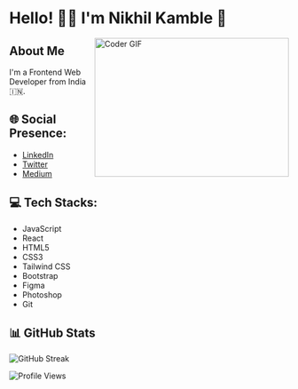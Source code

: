 # Hello! 👋🏼 I'm Nikhil Kamble 🚀

<img align="right" alt="Coder GIF" height="250" width="350" src="https://camo.githubusercontent.com/cae12fddd9d6982901d82580bdf321d81fb299141098ca1c2d4891870827bf17/68747470733a2f2f6d69726f2e6d656469756d2e636f6d2f6d61782f313336302f302a37513379765349765f7430696f4a2d5a2e676966" />


## About Me
I'm a Frontend Web Developer from India 🇮🇳.

## 🌐 Social Presence:
- [LinkedIn](https://linkedin.com/in/nikhilkamble-)
- [Twitter](https://twitter.com/nikhil_7378)
- [Medium](https://medium.com/@kamblenikhil7378)

## 💻 Tech Stacks:
- JavaScript
- React
- HTML5
- CSS3
- Tailwind CSS
- Bootstrap
- Figma
- Photoshop
- Git

## 📊 GitHub Stats
![GitHub Streak](https://github-readme-streak-stats.herokuapp.com/?user=nikhilkamble02&theme=highcontrast)

![Profile Views](https://komarev.com/ghpvc/?username=nikhilkamble02&label=Profile%20views&color=0e75b6&style=flat)
